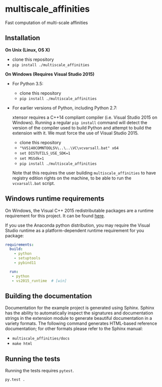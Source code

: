 multiscale_affinities
==============

Fast computation of multi-scale affinities


Installation
------------

**On Unix (Linux, OS X)**

 - clone this repository
 - `pip install ./multiscale_affinities`

**On Windows (Requires Visual Studio 2015)**

 - For Python 3.5:
     - clone this repository
     - `pip install ./multiscale_affinities`
 - For earlier versions of Python, including Python 2.7:

   xtensor requires a C++14 compliant compiler (i.e. Visual Studio 2015 on
   Windows). Running a regular `pip install` command will detect the version
   of the compiler used to build Python and attempt to build the extension
   with it. We must force the use of Visual Studio 2015.

     - clone this repository
     - `"%VS140COMNTOOLS%\..\..\VC\vcvarsall.bat" x64`
     - `set DISTUTILS_USE_SDK=1`
     - `set MSSdk=1`
     - `pip install ./multiscale_affinities`

   Note that this requires the user building `multiscale_affinities` to have registry edition
   rights on the machine, to be able to run the `vcvarsall.bat` script.


Windows runtime requirements
----------------------------

On Windows, the Visual C++ 2015 redistributable packages are a runtime
requirement for this project. It can be found [here](https://www.microsoft.com/en-us/download/details.aspx?id=48145).

If you use the Anaconda python distribution, you may require the Visual Studio
runtime as a platform-dependent runtime requirement for you package:

```yaml
requirements:
  build:
    - python
    - setuptools
    - pybind11

  run:
   - python
   - vs2015_runtime  # [win]
```


Building the documentation
--------------------------

Documentation for the example project is generated using Sphinx. Sphinx has the
ability to automatically inspect the signatures and documentation strings in
the extension module to generate beautiful documentation in a variety formats.
The following command generates HTML-based reference documentation; for other
formats please refer to the Sphinx manual:

 - `multiscale_affinities/docs`
 - `make html`


Running the tests
-----------------

Running the tests requires `pytest`.

```bash
py.test .
```
